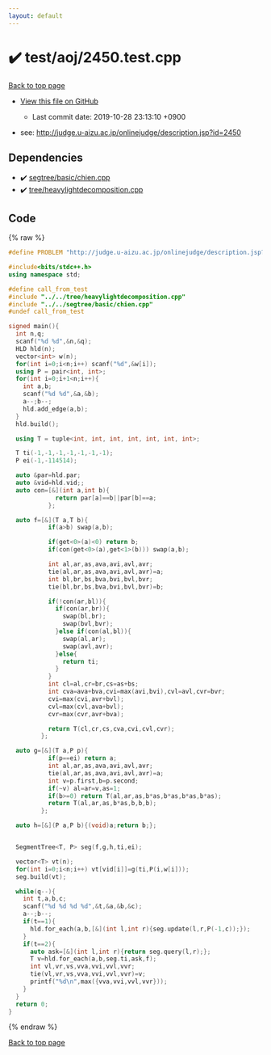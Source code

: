 ```yaml
---
layout: default
---
```


<!-- mathjax config similar to math.stackexchange -->
<script type="text/javascript" async
  src="https://cdnjs.cloudflare.com/ajax/libs/mathjax/2.7.5/MathJax.js?config=TeX-MML-AM_CHTML">
</script>
<script type="text/x-mathjax-config">
  MathJax.Hub.Config({
    TeX: { equationNumbers: { autoNumber: "AMS" }},
    tex2jax: {
      inlineMath: [ ['$','$'] ],
      processEscapes: true
    },
    "HTML-CSS": { matchFontHeight: false },
    displayAlign: "left",
    displayIndent: "2em"
  });
</script>

<script type="text/javascript" src="https://cdnjs.cloudflare.com/ajax/libs/jquery/3.4.1/jquery.min.js"></script>
<script src="https://cdn.jsdelivr.net/npm/jquery-balloon-js@1.1.2/jquery.balloon.min.js" integrity="sha256-ZEYs9VrgAeNuPvs15E39OsyOJaIkXEEt10fzxJ20+2I=" crossorigin="anonymous"></script>
<script type="text/javascript" src="../../../assets/js/copy-button.js"></script>
<link rel="stylesheet" href="../../../assets/css/copy-button.css" />


# :heavy_check_mark: test/aoj/2450.test.cpp
<a href="../../../index.html">Back to top page</a>

* <a href="{{ site.github.repository_url }}/blob/master/test/aoj/2450.test.cpp">View this file on GitHub</a>
    - Last commit date: 2019-10-28 23:13:10 +0900


* see: <a href="http://judge.u-aizu.ac.jp/onlinejudge/description.jsp?id=2450">http://judge.u-aizu.ac.jp/onlinejudge/description.jsp?id=2450</a>


## Dependencies
* :heavy_check_mark: <a href="../../../library/segtree/basic/chien.cpp.html">segtree/basic/chien.cpp</a>
* :heavy_check_mark: <a href="../../../library/tree/heavylightdecomposition.cpp.html">tree/heavylightdecomposition.cpp</a>


## Code
{% raw %}
```cpp
#define PROBLEM "http://judge.u-aizu.ac.jp/onlinejudge/description.jsp?id=2450"

#include<bits/stdc++.h>
using namespace std;

#define call_from_test
#include "../../tree/heavylightdecomposition.cpp"
#include "../../segtree/basic/chien.cpp"
#undef call_from_test

signed main(){
  int n,q;
  scanf("%d %d",&n,&q);
  HLD hld(n);
  vector<int> w(n);
  for(int i=0;i<n;i++) scanf("%d",&w[i]);
  using P = pair<int, int>;
  for(int i=0;i+1<n;i++){
    int a,b;
    scanf("%d %d",&a,&b);
    a--;b--;
    hld.add_edge(a,b);
  }
  hld.build();

  using T = tuple<int, int, int, int, int, int, int>;

  T ti(-1,-1,-1,-1,-1,-1,-1);
  P ei(-1,-114514);

  auto &par=hld.par;
  auto &vid=hld.vid;;
  auto con=[&](int a,int b){
             return par[a]==b||par[b]==a;
           };

  auto f=[&](T a,T b){
           if(a>b) swap(a,b);

           if(get<0>(a)<0) return b;
           if(con(get<0>(a),get<1>(b))) swap(a,b);

           int al,ar,as,ava,avi,avl,avr;
           tie(al,ar,as,ava,avi,avl,avr)=a;
           int bl,br,bs,bva,bvi,bvl,bvr;
           tie(bl,br,bs,bva,bvi,bvl,bvr)=b;

           if(!con(ar,bl)){
             if(con(ar,br)){
               swap(bl,br);
               swap(bvl,bvr);
             }else if(con(al,bl)){
               swap(al,ar);
               swap(avl,avr);
             }else{
               return ti;
             }
           }
           int cl=al,cr=br,cs=as+bs;
           int cva=ava+bva,cvi=max(avi,bvi),cvl=avl,cvr=bvr;
           cvi=max(cvi,avr+bvl);
           cvl=max(cvl,ava+bvl);
           cvr=max(cvr,avr+bva);

           return T(cl,cr,cs,cva,cvi,cvl,cvr);
         };

  auto g=[&](T a,P p){
           if(p==ei) return a;
           int al,ar,as,ava,avi,avl,avr;
           tie(al,ar,as,ava,avi,avl,avr)=a;
           int v=p.first,b=p.second;
           if(~v) al=ar=v,as=1;
           if(b>=0) return T(al,ar,as,b*as,b*as,b*as,b*as);
           return T(al,ar,as,b*as,b,b,b);
         };

  auto h=[&](P a,P b){(void)a;return b;};


  SegmentTree<T, P> seg(f,g,h,ti,ei);

  vector<T> vt(n);
  for(int i=0;i<n;i++) vt[vid[i]]=g(ti,P(i,w[i]));
  seg.build(vt);

  while(q--){
    int t,a,b,c;
    scanf("%d %d %d %d",&t,&a,&b,&c);
    a--;b--;
    if(t==1){
      hld.for_each(a,b,[&](int l,int r){seg.update(l,r,P(-1,c));});
    }
    if(t==2){
      auto ask=[&](int l,int r){return seg.query(l,r);};
      T v=hld.for_each(a,b,seg.ti,ask,f);
      int vl,vr,vs,vva,vvi,vvl,vvr;
      tie(vl,vr,vs,vva,vvi,vvl,vvr)=v;
      printf("%d\n",max({vva,vvi,vvl,vvr}));
    }
  }
  return 0;
}

```
{% endraw %}

<a href="../../../index.html">Back to top page</a>

